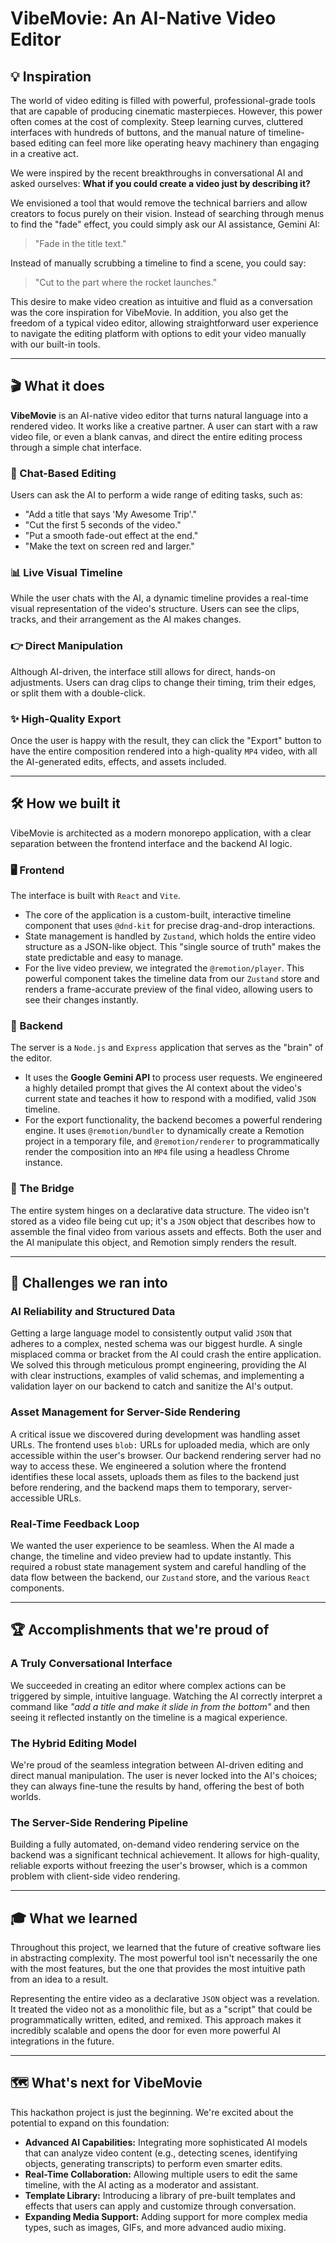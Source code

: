 # VibeMovie: An AI-Native Video Editor

## 💡 Inspiration

The world of video editing is filled with powerful, professional-grade tools that are capable of producing cinematic masterpieces. However, this power often comes at the cost of complexity. Steep learning curves, cluttered interfaces with hundreds of buttons, and the manual nature of timeline-based editing can feel more like operating heavy machinery than engaging in a creative act.

We were inspired by the recent breakthroughs in conversational AI and asked ourselves: **What if you could create a video just by describing it?**

We envisioned a tool that would remove the technical barriers and allow creators to focus purely on their vision. Instead of searching through menus to find the "fade" effect, you could simply ask our AI assistance, Gemini AI:

> "Fade in the title text."

Instead of manually scrubbing a timeline to find a scene, you could say:

> "Cut to the part where the rocket launches."

This desire to make video creation as intuitive and fluid as a conversation was the core inspiration for VibeMovie. In addition, you also get the freedom of a typical video editor, allowing straightforward user experience to navigate the editing platform with options to edit your video manually with our built-in tools.

---

## 🎬 What it does

**VibeMovie** is an AI-native video editor that turns natural language into a rendered video. It works like a creative partner. A user can start with a raw video file, or even a blank canvas, and direct the entire editing process through a simple chat interface.

### 💬 Chat-Based Editing
Users can ask the AI to perform a wide range of editing tasks, such as:
- "Add a title that says 'My Awesome Trip'."
- "Cut the first 5 seconds of the video."
- "Put a smooth fade-out effect at the end."
- "Make the text on screen red and larger."

### 📊 Live Visual Timeline
While the user chats with the AI, a dynamic timeline provides a real-time visual representation of the video's structure. Users can see the clips, tracks, and their arrangement as the AI makes changes.

### 👉 Direct Manipulation
Although AI-driven, the interface still allows for direct, hands-on adjustments. Users can drag clips to change their timing, trim their edges, or split them with a double-click.

### ✨ High-Quality Export
Once the user is happy with the result, they can click the "Export" button to have the entire composition rendered into a high-quality `MP4` video, with all the AI-generated edits, effects, and assets included.

---

## 🛠️ How we built it

VibeMovie is architected as a modern monorepo application, with a clear separation between the frontend interface and the backend AI logic.

### 🖥️ Frontend
The interface is built with `React` and `Vite`.
- The core of the application is a custom-built, interactive timeline component that uses `@dnd-kit` for precise drag-and-drop interactions.
- State management is handled by `Zustand`, which holds the entire video structure as a JSON-like object. This "single source of truth" makes the state predictable and easy to manage.
- For the live video preview, we integrated the `@remotion/player`. This powerful component takes the timeline data from our `Zustand` store and renders a frame-accurate preview of the final video, allowing users to see their changes instantly.

### 🧠 Backend
The server is a `Node.js` and `Express` application that serves as the "brain" of the editor.
- It uses the **Google Gemini API** to process user requests. We engineered a highly detailed prompt that gives the AI context about the video's current state and teaches it how to respond with a modified, valid `JSON` timeline.
- For the export functionality, the backend becomes a powerful rendering engine. It uses `@remotion/bundler` to dynamically create a Remotion project in a temporary file, and `@remotion/renderer` to programmatically render the composition into an `MP4` file using a headless Chrome instance.

### 🌉 The Bridge
The entire system hinges on a declarative data structure. The video isn't stored as a video file being cut up; it's a `JSON` object that describes how to assemble the final video from various assets and effects. Both the user and the AI manipulate this object, and Remotion simply renders the result.

---

## 🚧 Challenges we ran into

### AI Reliability and Structured Data
Getting a large language model to consistently output valid `JSON` that adheres to a complex, nested schema was our biggest hurdle. A single misplaced comma or bracket from the AI could crash the entire application. We solved this through meticulous prompt engineering, providing the AI with clear instructions, examples of valid schemas, and implementing a validation layer on our backend to catch and sanitize the AI's output.

### Asset Management for Server-Side Rendering
A critical issue we discovered during development was handling asset URLs. The frontend uses `blob:` URLs for uploaded media, which are only accessible within the user's browser. Our backend rendering server had no way to access these. We engineered a solution where the frontend identifies these local assets, uploads them as files to the backend just before rendering, and the backend maps them to temporary, server-accessible URLs.

### Real-Time Feedback Loop
We wanted the user experience to be seamless. When the AI made a change, the timeline and video preview had to update instantly. This required a robust state management system and careful handling of the data flow between the backend, our `Zustand` store, and the various `React` components.

---

## 🏆 Accomplishments that we're proud of

### A Truly Conversational Interface
We succeeded in creating an editor where complex actions can be triggered by simple, intuitive language. Watching the AI correctly interpret a command like *"add a title and make it slide in from the bottom"* and then seeing it reflected instantly on the timeline is a magical experience.

### The Hybrid Editing Model
We're proud of the seamless integration between AI-driven editing and direct manual manipulation. The user is never locked into the AI's choices; they can always fine-tune the results by hand, offering the best of both worlds.

### The Server-Side Rendering Pipeline
Building a fully automated, on-demand video rendering service on the backend was a significant technical achievement. It allows for high-quality, reliable exports without freezing the user's browser, which is a common problem with client-side video rendering.

---

## 🎓 What we learned

Throughout this project, we learned that the future of creative software lies in abstracting complexity. The most powerful tool isn't necessarily the one with the most features, but the one that provides the most intuitive path from an idea to a result.

Representing the entire video as a declarative `JSON` object was a revelation. It treated the video not as a monolithic file, but as a "script" that could be programmatically written, edited, and remixed. This approach makes it incredibly scalable and opens the door for even more powerful AI integrations in the future.

---

## 🗺️ What's next for VibeMovie

This hackathon project is just the beginning. We're excited about the potential to expand on this foundation:

-   **Advanced AI Capabilities:** Integrating more sophisticated AI models that can analyze video content (e.g., detecting scenes, identifying objects, generating transcripts) to perform even smarter edits.
-   **Real-Time Collaboration:** Allowing multiple users to edit the same timeline, with the AI acting as a moderator and assistant.
-   **Template Library:** Introducing a library of pre-built templates and effects that users can apply and customize through conversation.
-   **Expanding Media Support:** Adding support for more complex media types, such as images, GIFs, and more advanced audio mixing.
